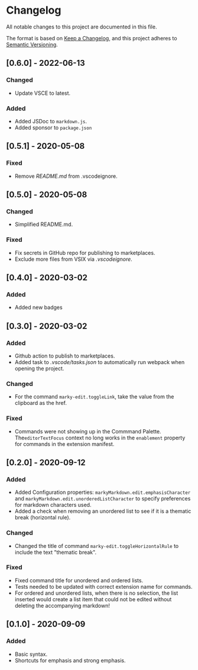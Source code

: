 # Changelog

All notable changes to this project are documented in this file.

The format is based on [Keep a Changelog](https://keepachangelog.com/en/1.0.0/), and this project adheres to [Semantic Versioning](https://semver.org/spec/v2.0.0.html).

## [0.6.0] - 2022-06-13

### Changed

- Update VSCE to latest.

### Added

- Added JSDoc to `markdown.js`.
- Added sponsor to `package.json`

## [0.5.1] - 2020-05-08

### Fixed

- Remove *README.md* from .vscodeignore.

## [0.5.0] - 2020-05-08

### Changed

- Simplified README.md.

### Fixed

- Fix secrets in GitHub repo for publishing to marketplaces.
- Exclude more files from VSIX via *.vscodeignore*.

## [0.4.0] - 2020-03-02

### Added

- Added new badges

## [0.3.0] - 2020-03-02

### Added

- Github action to publish to marketplaces.
- Added task to *.vscode/tasks.json* to automatically run webpack when opening the project.

### Changed

- For the command `marky-edit.toggleLink`, take the value from the clipboard as the href.

### Fixed

- Commands were not showing up in the Commmand Palette. The`editorTextFocus` context no long works in the `enablement` property for commands in the extension manifest.

## [0.2.0] - 2020-09-12

### Added

- Added Configuration properties:  `markyMarkdown.edit.emphasisCharacter` and `markyMarkdown.edit.unorderedListCharacter` to specify preferences for markdown characters used.
- Added a check when removing an unordered list to see if it is a thematic break (horizontal rule).

### Changed

- Changed the title of command `marky-edit.toggleHorizontalRule` to include the text "thematic break".

### Fixed

- Fixed command title for unordered and ordered lists.
- Tests needed to be updated with correct extension name for commands.
- For ordered and unordered lists, when there is no selection, the list inserted would create a list item that could not be edited without deleting the accompanying markdown!

## [0.1.0] - 2020-09-09

### Added

- Basic syntax.
- Shortcuts for emphasis and strong emphasis.
